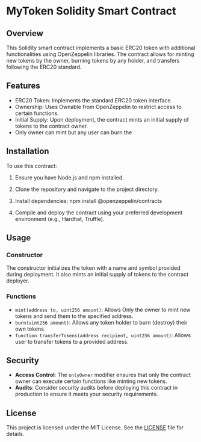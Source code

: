 # MyToken Solidity Smart Contract

## Overview

This Solidity smart contract implements a basic ERC20 token with additional functionalities using OpenZeppelin libraries. The contract allows for minting new tokens by the owner, burning tokens by any holder, and transfers following the ERC20 standard.

## Features

- ERC20 Token: Implements the standard ERC20 token interface.
- Ownership: Uses Ownable from OpenZeppelin to restrict access to certain functions.
- Initial Supply: Upon deployment, the contract mints an initial supply of tokens to the contract owner.
- Only owner can mint but any user can burn the

## Installation

To use this contract:

1. Ensure you have Node.js and npm installed.
2. Clone the repository and navigate to the project directory.
3. Install dependencies:
	npm install @openzeppelin/contracts

4. Compile and deploy the contract using your preferred development environment (e.g., Hardhat, Truffle).

## Usage

### Constructor

The constructor initializes the token with a name and symbol provided during deployment. It also mints an initial supply of tokens to the contract deployer.

### Functions

- `mint(address to, uint256 amount)`: Allows Only the owner to mint new tokens and send them to the specified address.
- `burn(uint256 amount)`: Allows any token holder to burn (destroy) their own tokens.
- `function transferTokens(address recipient, uint256 amount)`: Allows user to transfer tokens to a provided address.

## Security

- **Access Control**: The `onlyOwner` modifier ensures that only the contract owner can execute certain functions like minting new tokens.
- **Audits**: Consider security audits before deploying this contract in production to ensure it meets your security requirements.

## License

This project is licensed under the MIT License. See the [LICENSE](./LICENSE) file for details.

